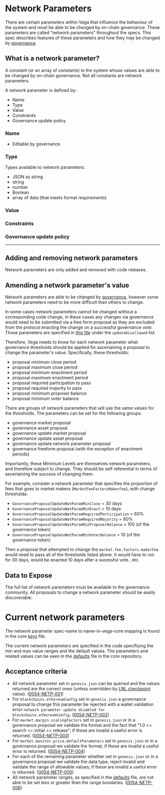 # Network Parameters

There are certain parameters within Vega that influence the behaviour of the system and must be able to be changed by on-chain governance. These parameters are called "network parameters" throughout the specs. This spec describes features of these parameters and how they may be changed by [governance](./0028-GOVE-governance.md).

## What is a network parameter?

A constant (or an array of constants) in the system whose values are able to be changed by on-chain governance. Not all constants are network parameters.

A network parameter is defined by:
* Name
* Type
* Value
* Constraints
* Governance update policy 

### Name

* Editable by governance

### Type

Types available to network parameters:
- JSON as string
- string
- number
- Boolean
- array of data (that meets format requirements)

### Value

### Constraints

### Governance update policy

---

## Adding and removing network parameters

Network parameters are only added and removed with code releases.

## Amending a network parameter's value

Network parameters are able to be changed by [governance](./0028-GOVE-governance.md), however some network parameters need to be more difficult than others to change.

In some cases network parameters cannot be changed without a corresponding code change, in these cases any changes via governance would need to be submitted via a free form proposal as they are excluded from the protocol enacting the change on a successful governance vote. Those parameters are specified in [this file](https://github.com/vegaprotocol/vega/blob/develop/core/netparams/netparams.go) under the `updateDisallowed` list.

Therefore, Vega needs to know for each network parameter what governance thresholds should be applied for ascertaining a proposal to change the parameter's value. Specifically, these thresholds:

* proposal minimum close period
* proposal maximum close period
* proposal minimum enactment period
* proposal maximum enactment period
* proposal required participation to pass
* proposal required majority to pass
* proposal minimum  proposer balance
* proposal minimum voter balance

There are groups of network parameters that will use the same values for the thresholds. The parameters can be set for the following groups:

* governance market proposal
* governance asset proposal
* governance update market proposal
* governance update asset proposal
* governance update network parameter proposal
* governance freeform proposal (with the exception of enactment periods)

Importantly, these Minimum Levels are themselves network parameters, and therefore subject to change. They should be self referential in terms of ascertaining the success of changing them.

For example, consider a network parameter that specifies the proportion of fees that goes to market makers (`MarketFeeFactorsMakerFee`), with change thresholds:

* `GovernanceProposalUpdateNetParamMinClose` = 30 days
* `GovernanceProposalUpdateNetParamMinEnact` = 10 days
* `GovernanceProposalUpdateNetParamRequiredParticipation` = 60%
* `GovernanceProposalUpdateNetParamRequiredMajority` = 80%
* `GovernanceProposalUpdateNetParamMinProposerBalance` = 100 (of the governance token)
* `GovernanceProposalUpdateNetParamMinVoterBalance` = 10 (of the governance token)

Then a proposal that attempted to change the `market.fee.factors.makerFee` would need to pass all of the thresholds listed above. It would have to run for 30 days, would be enacted 10 days after a sucessful vote.. etc.

## Data to Expose

The full list of network parameters must be available to the governance community. All proposals to change a network parameter should be easily discoverable.

# Current network parameters

The network parameter spec-name to name-in-vega-core mapping is found in the core [keys](https://github.com/vegaprotocol/vega/blob/develop/core/netparams/keys.go) file. 

The current network parameters are specified in the code specifiying the min and max value ranges and the default values. The parameters and related values can be seen in the [defaults](https://github.com/vegaprotocol/vega/blob/develop/core/netparams/defaults.go) file in the core repository.


## Acceptance criteria

- All network parameter set in `genesis.json` can be queried and the values returned are the correct ones (unless overridden by [LNL checkpoint](./0073-LIMN-limited_network_life.md) value). (<a name="0054-NETP-001" href="#0054-NETP-001">0054-NETP-001</a>)
- For `blockchains.ethereumConfig` set in `genesis.json` a governance proposal to change this parameter be rejected with a wallet validation error `network parameter update disabled for blockchains.ethereumConfig`. (<a name="0054-NETP-002" href="#0054-NETP-002">0054-NETP-002</a>)
- For `market.margin.scalingFactors` set in `genesis.json` or in a governance proposal we validate the format and the fact that "1.0 <= search <= initial <= release"; if these are invalid a useful error is returned. (<a name="0054-NETP-003" href="#0054-NETP-003">0054-NETP-003</a>)  
- For `market.monitor.price.defaultParameters` set in `genesis.json` or in a governance proposal we validate the format; if these are invalid a useful error is returned. (<a name="0054-NETP-004" href="#0054-NETP-004">0054-NETP-004</a>)  
- For each of the remaining parameter whether set in `genesis.json` or in a governance proposal we validate the data type, reject invalid and validate the range of allowable values; if these are invalid a useful error is returned. (<a name="0054-NETP-005" href="#0054-NETP-005">0054-NETP-005</a>) 
- All network parameter ranges, as specified in the [defaults](https://github.com/vegaprotocol/vega/blob/develop/core/netparams/defaults.go) file, are not able to be set less or greater than the range bondaries. (<a name="0054-NETP-006" href="#0054-NETP-006">0054-NETP-006</a>) 
